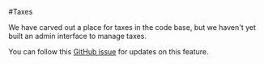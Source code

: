 #Taxes

We have carved out a place for taxes in the code base, but we haven't yet built an admin interface to manage taxes. 

You can follow this [GitHub issue](https://github.com/reactioncommerce/reaction/issues/72) for updates on this feature.
